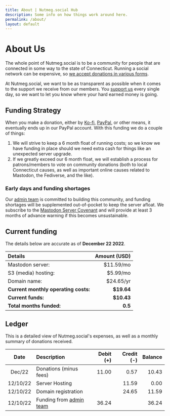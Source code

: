 ```yaml
---
title: About | Nutmeg.social Hub
description: Some info on how things work around here.
permalink: /about/
layout: default
---
```

# About Us

The whole point of Nutmeg.social is to be a community for people that are connected in some way to the state of Connecticut. Running a social network can be expensive, so [we accept donations in various forms](/support).

At Nutmeg.social, we want to be as transparent as possible when it comes to the support we receive from our members. You [support us](/support) every single day, so we want to let you know where your hard earned money is going.

## Funding Strategy

When you make a donation, either by [Ko-fi](https://kofi.com/tswan), [PayPal](https://paypal.me/trevorswanson), or other means, it eventually ends up in our PayPal account. With this funding we do a couple of things:

1.  We will strive to keep a 6 month float of running costs; so we know we have funding in place should we need extra cash for things like an unexpected server upgrade.
2.  If we greatly exceed our 6 month float, we will establish a process for patrons/members to vote on community donations (both to local Connecticut causes, as well as important online causes related to Mastodon, the Fediverse, and the like).

### Early days and funding shortages

Our [admin team](/team) is committed to building this community, and funding shortages will be supplemented out-of-pocket to keep the server afloat. We subscribe to the [Mastodon Server Covenant](https://joinmastodon.org/covenant) and will provide at least 3 months of advance warning if this becomes unsustainable.

## Current funding

The details below are accurate as of **December 22 2022**.

|             Details                  | Amount (USD) |
|:-------------------------------------|-------------:|
| Mastodon server:                     | $11.59/mo    |
| S3 (media) hosting:                  | $5.99/mo     |
| Domain name:                         | $24.65/yr    |
| **Current monthly operating costs:** | **$19.64**   |
| **Current funds:**                   | **$10.43**   |
| **Total months funded:**             | **0.5**      |

## Ledger

This is a detailed view of Nutmeg.social's expenses, as well as a monthly summary of donations received.

| Date     | Description                      | Debit (+) | Credit (-) | Balance |
|:--------:|:---------------------------------|----------:|-----------:|--------:|
| Dec/22   | Donations (minus fees)           | 11.00     | 0.57       | 10.43   |
| 12/10/22 | Server Hosting                   |           | 11.59      | 0.00    |
| 12/10/22 | Domain registration              |           | 24.65      | 11.59   |
| 12/10/22 | Funding from [admin team](/team) | 36.24     |            | 36.24   |